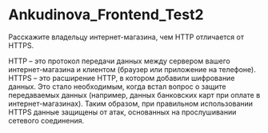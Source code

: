 # Ankudinova_Frontend_Test2

Расскажите владельцу интернет-магазина, чем HTTP отличается от HTTPS.

HTTP – это протокол передачи данных между сервером вашего интернет-магазина и клиентом (браузер или приложение на телефоне). HTTPS – это расширение HTTP, в котором добавили шифрование данных. Это стало необходимым, когда встал вопрос о защите передаваемых данных (например, данных банковских карт при оплате в интернет-магазинах). Таким образом, при правильном использовании HTTPS данные защищены от атак, основанных на прослушивании сетевого соединения.
